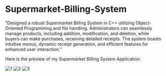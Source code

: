 # Supermarket-Billing-System

"Designed a robust Supermarket Billing System in C++ utilizing Object-Oriented Programming and file handling. Administrators can seamlessly manage products, including addition, modification, and deletion, while buyers can make purchases, receiving detailed receipts. The system boasts intuitive menus, dynamic receipt generation, and efficient features for enhanced user interaction."

Here is the preview of my Supermarket Billing System Application:

![1](https://github.com/vaibhav9t1/Supermarket-Billing-System/assets/115015082/5b81f582-fca6-470a-b6bc-1137b86a5448)
![2](https://github.com/vaibhav9t1/Supermarket-Billing-System/assets/115015082/761f461b-18e3-4a12-8005-fe2bc5cfa18f)
![3](https://github.com/vaibhav9t1/Supermarket-Billing-System/assets/115015082/ad4e4c79-3dfb-4392-bc90-7eff2b0c96bc)
